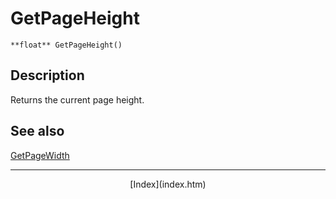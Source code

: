 # GetPageHeight

`**float** GetPageHeight()`

## Description

Returns the current page height.

## See also

[GetPageWidth](getpagewidth.htm)

* * *

<div style="text-align:center">[Index](index.htm)</div>
